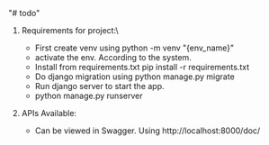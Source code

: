 "# todo" 
1. Requirements for project:\
    - First create venv using python -m venv "{env_name}"
    - activate the env. According to the system.
    - Install from requirements.txt pip install -r requirements.txt
    - Do django migration using python manage.py migrate
    - Run django server to start the app. 
    - python manage.py runserver

2. APIs Available:
    - Can be viewed in Swagger. Using
        http://localhost:8000/doc/
